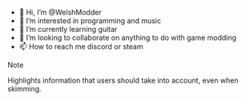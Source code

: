 - 👋 Hi, I’m @WelshModder
- 👀 I’m interested in programming and music
- 🌱 I’m currently learning guitar
- 💞️ I’m looking to collaborate on anything to do with game modding
- 📫 How to reach me discord or steam

> [!NOTE]
> Highlights information that users should take into account, even when skimming.


<!---
WelshModder/WelshModder is a ✨ special ✨ repository because its `README.md` (this file) appears on your GitHub profile.
You can click the Preview link to take a look at your changes.
--->
